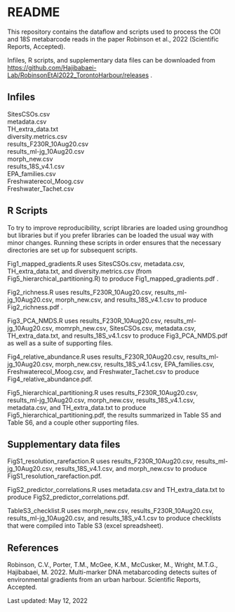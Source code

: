 # README

This repository contains the dataflow and scripts used to process the COI and 18S metabarcode reads in the paper Robinson et al., 2022 (Scientific Reports, Accepted).

Infiles, R scripts, and supplementary data files can be downloaded from https://github.com/Hajibabaei-Lab/RobinsonEtAl2022_TorontoHarbour/releases .

## Infiles

SitesCSOs.csv  
metadata.csv  
TH_extra_data.txt  
diversity.metrics.csv  
results_F230R_10Aug20.csv  
results_ml-jg_10Aug20.csv  
morph_new.csv  
results_18S_v4.1.csv  
EPA_families.csv  
Freshwaterecol_Moog.csv  
Freshwater_Tachet.csv  

## R Scripts

To try to improve reproducibility, script libraries are loaded using groundhog but libraries but if you prefer libraries can be loaded the usual way with minor changes.  Running these scripts in order ensures that the necessary directories are set up for subsequent scripts.

Fig1_mapped_gradients.R uses SitesCSOs.csv, metadata.csv, TH_extra_data.txt, and diversity.metrics.csv (from Fig5_hierarchical_partitioning.R) to produce Fig1_mapped_gradients.pdf .

Fig2_richness.R uses results_F230R_10Aug20.csv, results_ml-jg_10Aug20.csv, morph_new.csv, and results_18S_v4.1.csv to produce Fig2_richness.pdf .

Fig3_PCA_NMDS.R uses results_F230R_10Aug20.csv, results_ml-jg_10Aug20.csv, momrph_new.csv, SitesCSOs.csv, metadata.csv, TH_extra_data.txt, and results_18S_v4.1.csv to produce Fig3_PCA_NMDS.pdf as well as a suite of supporting files.

Fig4_relative_abundance.R uses results_F230R_10Aug20.csv, results_ml-jg_10Aug20.csv, morph_new.csv, results_18S_v4.1.csv, EPA_families.csv, Freshwaterecol_Moog.csv, and Freshwater_Tachet.csv to produce Fig4_relative_abundance.pdf.

Fig5_hierarchical_partitioning.R uses results_F230R_10Aug20.csv, results_ml-jg_10Aug20.csv, morph_new.csv, results_18S_v4.1.csv, metadata.csv, and TH_extra_data.txt to produce Fig5_hierarchical_partitioning.pdf, the results summarized in Table S5 and Table S6, and a couple other supporting files.

## Supplementary data files

FigS1_resolution_rarefaction.R uses results_F230R_10Aug20.csv, results_ml-jg_10Aug20.csv, results_18S_v4.1.csv, and morph_new.csv to produce FigS1_resolution_rarefaction.pdf.  

FigS2_predictor_correlations.R uses metadata.csv and TH_extra_data.txt to produce FigS2_predictor_correlations.pdf.

TableS3_checklist.R uses morph_new.csv, results_F230R_10Aug20.csv, results_ml-jg_10Aug20.csv, and results_18S_v4.1.csv to produce checklists that were compiled into Table S3 (excel spreadsheet).

## References

Robinson, C.V., Porter, T.M., McGee, K.M., McCusker, M., Wright, M.T.G., Hajibabaei, M. 2022.  Multi-marker DNA metabarcoding detects suites of environmental gradients from an urban harbour.  Scientific Reports, Accepted.


Last updated: May 12, 2022
